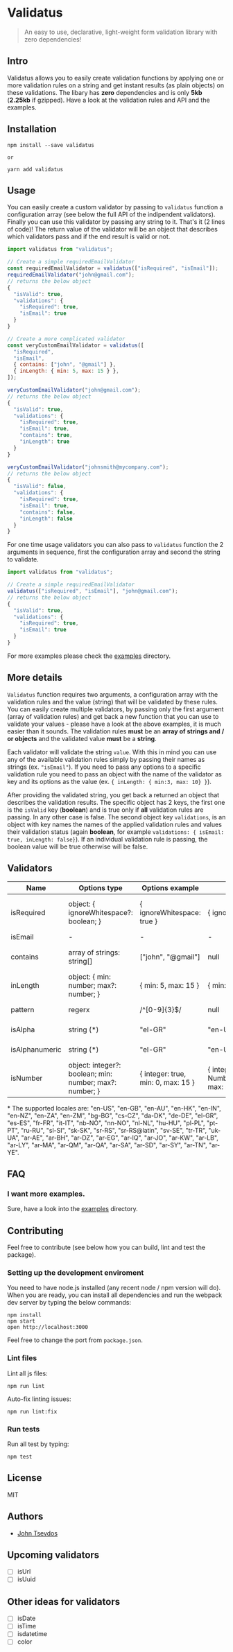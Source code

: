 # Validatus

> An easy to use, declarative, light-weight form validation library with zero dependencies!

## Intro

Validatus allows you to easily create validation functions by applying one or more validation rules on a string and get instant results (as plain objects) on these validations. The libary has **zero** dependencies and is only **5kb** (**2.25kb** if gzipped). Have a look at the validation rules and API and the examples.

## Installation

```
npm install --save validatus

or

yarn add validatus

```

## Usage

You can easily create a custom validator by passing to `validatus` function a configuration array (see below the full API of the indipendent validators). Finally you can use this validator by passing any string to it. That's it (2 lines of code)! The return value of the validator will be an object that describes which validators pass and if the end result is valid or not.

```js
import validatus from "validatus";

// Create a simple requiredEmailValidator
const requiredEmailValidator = validatus(["isRequired", "isEmail"]);
requiredEmailValidator("john@gmail.com");
// returns the below object
{
  "isValid": true,
  "validations": {
    "isRequired": true,
    "isEmail": true
  }
}

// Create a more complicated validator
const veryCustomEmailValidator = validatus([
  "isRequired",
  "isEmail",
  { contains: ["john", "@gmail"] },
  { inLength: { min: 5, max: 15 } },
]);

veryCustomEmailValidator("john@gmail.com");
// returns the below object
{
  "isValid": true,
  "validations": {
    "isRequired": true,
    "isEmail": true,
    "contains": true,
    "inLength": true
  }
}

veryCustomEmailValidator("johnsmith@mycompany.com");
// returns the below object
{
  "isValid": false,
  "validations": {
    "isRequired": true,
    "isEmail": true,
    "contains": false,
    "inLength": false
  }
}
```

For one time usage validators you can also pass to `validatus` function the 2 arguments in sequence, first the configuration array and second the string to validate.

```js
import validatus from "validatus";

// Create a simple requiredEmailValidator
validatus(["isRequired", "isEmail"], "john@gmail.com");
// returns the below object
{
  "isValid": true,
  "validations": {
    "isRequired": true,
    "isEmail": true
  }
}
```

For more examples please check the [examples](https://github.com/tsevdos/validatus/blob/master/examples/examples.js) directory.

## More details

`Validatus` function requires two arguments, a configuration array with the validation rules and the value (string) that will be validated by these rules. You can easily create multiple validators, by passing only the first argument (array of validation rules) and get back a new function that you can use to validate your values - please have a look at the above examples, it is much easier than it sounds. The validation rules **must** be an **array of strings and / or objects** and the validated value **must** be a **string**.

Each validator will validate the string `value`. With this in mind you can use any of the available validation rules simply by passing their names as strings (ex. `"isEmail"`). If you need to pass any options to a specific validation rule you need to pass an object with the name of the validator as key and its options as the value (ex. `{ inLength: { min:3, max: 10} }`).

After providing the validated string, you get back a returned an object that describes the validation results. The specific object has 2 keys, the first one is the `isValid` key (**boolean**) and is true only if **all** validation rules are passing. In any other case is false. The second object key `validations`, is an object with key names the names of the applied validation rules and values their validation status (again **boolean**, for example `validations: { isEmail: true, inLength: false}`). If an individual validation rule is passing, the boolean value will be true otherwise will be false.

## Validators

| Name           | Options type                                            | Options example                    | Default Options                                              | Usage                                                     |
| -------------- | ------------------------------------------------------- | ---------------------------------- | ------------------------------------------------------------ | --------------------------------------------------------- |
| isRequired     | object: { ignoreWhitespace?: boolean; }                 | { ignoreWhitespace: true }         | { ignoreWhitespace: false }                                  | "isRequired" or { isRequired: { ignoreWhitespace: true }} |
| isEmail        | -                                                       | -                                  | -                                                            | "isEmail"                                                 |
| contains       | array of strings: string[]                              | ["john", "@gmail"]                 | null                                                         | { contains: ["john", "@gmail"] }                          |
| inLength       | object: { min: number; max?: number; }                  | { min: 5, max: 15 }                | { min: 0, max: null }                                        | "inLength" or { inLength: { min: 5, max: 15 } }           |
| pattern        | regerx                                                  | /^[0-9]{3}\$/                      | null                                                         | { pattern: /^[0-9]{3}\$/ }                                |
| isAlpha        | string (\*)                                             | "el-GR"                            | "en-US"                                                      | { isAlpha: "el-GR" }                                      |
| isAlphanumeric | string (\*)                                             | "el-GR"                            | "en-US"                                                      | { isAlphanumeric: "el-GR" }                               |
| isNumber       | object: integer?: boolean; min: number; max?: number; } | { integer: true, min: 0, max: 15 } | { integer: false, min: Number.NEGATIVE_INFINITY, max: null } | { isNumber: { integer: true, min: 0, max: 15 } }          |

\* The supported locales are: "en-US", "en-GB", "en-AU", "en-HK", "en-IN", "en-NZ", "en-ZA", "en-ZM", "bg-BG", "cs-CZ", "da-DK", "de-DE", "el-GR", "es-ES", "fr-FR", "it-IT", "nb-NO", "nn-NO", "nl-NL", "hu-HU", "pl-PL", "pt-PT", "ru-RU", "sl-SI", "sk-SK", "sr-RS", "sr-RS@latin", "sv-SE", "tr-TR", "uk-UA", "ar-AE", "ar-BH", "ar-DZ", "ar-EG", "ar-IQ", "ar-JO", "ar-KW", "ar-LB", "ar-LY", "ar-MA", "ar-QM", "ar-QA", "ar-SA", "ar-SD", "ar-SY", "ar-TN", "ar-YE".

## FAQ

### I want more examples.

Sure, have a look into the [examples](https://github.com/tsevdos/validatus/blob/master/examples/examples.js) directory.

## Contributing

Feel free to contribute (see below how you can build, lint and test the package).

### Setting up the development enviroment

You need to have node.js installed (any recent node / npm version will do). When you are ready, you can install all dependencies and run the webpack dev server by typing the below commands:

```
npm install
npm start
open http://localhost:3000
```

Feel free to change the port from `package.json`.

### Lint files

Lint all js files:

```
npm run lint
```

Auto-fix linting issues:

```
npm run lint:fix
```

### Run tests

Run all test by typing:

```
npm test
```

## License

MIT

## Authors

- [John Tsevdos](http://tsevdos.me)

## Upcoming validators

- [ ] isUrl
- [ ] isUuid

## Other ideas for validators

- [ ] isDate
- [ ] isTime
- [ ] isdatetime
- [ ] color
